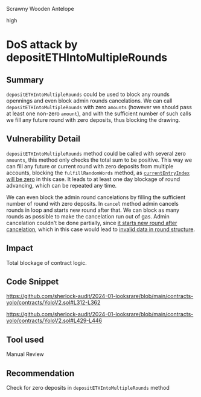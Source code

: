 Scrawny Wooden Antelope

high

# DoS attack by depositETHIntoMultipleRounds

## Summary

`depositETHIntoMultipleRounds` could be used to block any rounds opennings and even block admin rounds cancelations. We can call `depositETHIntoMultipleRounds` with zero `amounts` (however we should pass at least one non-zero `amount`), and with the sufficient number of such calls we fill any future round with zero deposits, thus blocking the drawing. 

## Vulnerability Detail

`depositETHIntoMultipleRounds` method could be called with several zero `amounts`, this method only checks the total sum to be positive. This way we can fill any future or current round with zero deposits from multiple accounts, blocking the `fulfillRandomWords` method, as  [`currentEntryIndex` will be zero](https://github.com/sherlock-audit/2024-01-looksrare/blob/main/contracts-yolo/contracts/YoloV2.sol#L1287) in this case. It leads to at least one day blockage of round advancing, which can be repeated any time. 

We can even block the admin round cancelations by filling the sufficient number of round with zero deposits. In `cancel` method admin cancels rounds in loop and starts new round after that. We can block as many rounds as possible to make the cancelation run out of gas. Admin cancelation couldn't be done partially, since [it starts new round after cancelation](https://github.com/sherlock-audit/2024-01-looksrare/blob/main/contracts-yolo/contracts/YoloV2.sol#L445), which in this case would lead to [invalid data in round structure](https://github.com/sherlock-audit/2024-01-looksrare/blob/main/contracts-yolo/contracts/YoloV2.sol#L976-L986). 

## Impact

Total blockage of contract logic. 

## Code Snippet

https://github.com/sherlock-audit/2024-01-looksrare/blob/main/contracts-yolo/contracts/YoloV2.sol#L312-L362

https://github.com/sherlock-audit/2024-01-looksrare/blob/main/contracts-yolo/contracts/YoloV2.sol#L429-L446

## Tool used

Manual Review

## Recommendation

Check for zero deposits in `depositETHIntoMultipleRounds` method